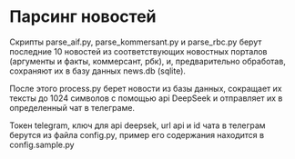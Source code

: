 # Парсинг новостей

Скрипты parse_aif.py, parse_kommersant.py и parse_rbc.py берут последние 10 новостей из соответствующих новостных порталов (аргументы и факты, коммерсант, рбк), и, предварительно обработав, сохраняют их в базу данных news.db (sqlite). 

После этого process.py берет новости из базы данных, сокращает их тексты до 1024 символов с помощью api DeepSeek и отправляет их в определенный чат в телеграме.

Токен telegram, ключ для api deepsek, url api и id чата в телеграм берутся из файла config.py, пример его содержания находится в config.sample.py
